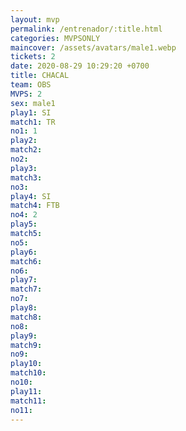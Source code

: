 ```yaml
---
layout: mvp
permalink: /entrenador/:title.html
categories: MVPSONLY
maincover: /assets/avatars/male1.webp
tickets: 2
date: 2020-08-29 10:29:20 +0700
title: CHACAL
team: OBS
MVPS: 2
sex: male1
play1: SI
match1: TR
no1: 1
play2: 
match2: 
no2: 
play3: 
match3: 
no3: 
play4: SI
match4: FTB
no4: 2
play5: 
match5: 
no5: 
play6: 
match6: 
no6: 
play7: 
match7: 
no7: 
play8: 
match8: 
no8: 
play9: 
match9: 
no9: 
play10: 
match10: 
no10: 
play11: 
match11: 
no11:
---
```

